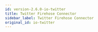 ```yaml
---
id: version-2.6.0-io-twitter
title: Twitter Firehose Connector
sidebar_label: Twitter Firehose Connector
original_id: io-twitter
---
```


